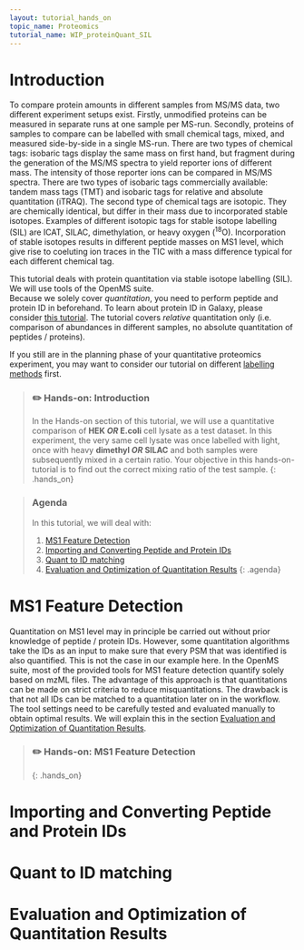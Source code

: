 ```yaml
---
layout: tutorial_hands_on
topic_name: Proteomics
tutorial_name: WIP_proteinQuant_SIL
---
```


# Introduction
To compare protein amounts in different samples from MS/MS data, two different experiment setups exist. Firstly, unmodified proteins can be measured in separate runs at one sample per MS-run. Secondly, proteins of samples to compare can be labelled with small chemical tags, mixed, and measured side-by-side in a single MS-run. 
There are two types of chemical tags: isobaric tags display the same mass on first hand, but fragment during the generation of the MS/MS spectra to yield reporter ions of different mass. The intensity of those reporter ions can be compared in MS/MS spectra. There are two types of isobaric tags commercially available: tandem mass tags (TMT) and isobaric tags for relative and absolute quantitation (iTRAQ). 
The second type of chemical tags are isotopic. They are chemically identical, but differ in their mass due to incorporated stable isotopes. Examples of different isotopic tags for stable isotope labelling (SIL) are ICAT, SILAC, dimethylation, or heavy oxygen (<sup>18</sup>O).
Incorporation of stable isotopes results in different peptide masses on MS1 level, which give rise to coeluting ion traces in the TIC with a mass difference typical for each different chemical tag.

This tutorial deals with protein quantitation via stable isotope labelling (SIL). We will use tools of the OpenMS suite.  
Because we solely cover *quantitation*, you need to perform peptide and protein ID in beforehand. To learn about protein ID in Galaxy, please consider [this tutorial](./proteinID_SG_PS.md).
The tutorial covers *relative* quantitation only (i.e. comparison of abundances in different samples, no absolute quantitation of peptides / proteins).

If you still are in the planning phase of your quantitative proteomics experiment, you may want to consider our tutorial on different [labelling methods](./labelfree-vs-labelled.md) first.

> ### :pencil2: Hands-on: Introduction
> In the Hands-on section of this tutorial, we will use a quantitative comparison of **HEK _OR_ E.coli** cell lysate as a test dataset. In this experiment, the very same cell lysate was once labelled with light, once with heavy **dimethyl _OR_ SILAC** and both samples were subsequently mixed in a certain ratio.
> Your objective in this hands-on-tutorial is to find out the correct mixing ratio of the test sample.
> {: .hands_on}

> ### Agenda
>
> In this tutorial, we will deal with:
>
> 1. [MS1 Feature Detection](#ms1-feature-detection)
> 2. [Importing and Converting Peptide and Protein IDs](#importing-and-converting-peptide-and-protein-ids)
> 3. [Quant to ID matching](#quant-to-id-matching)
> 4. [Evaluation and Optimization of Quantitation Results](#evaluation-and-optimization-of-quantitation-results)
{: .agenda}

# MS1 Feature Detection
Quantitation on MS1 level may in principle be carried out without prior knowledge of peptide / protein IDs. However, some quantitation algorithms take the IDs as an input to make sure that every PSM that was identified is also quantified. This is not the case in our example here. 
In the OpenMS suite, most of the provided tools for MS1 feature detection quantify solely based on mzML files. The advantage of this approach is that quantitations can be made on strict criteria to reduce misquantitations. The drawback is that not all IDs can be matched to a quantitation later on in the workflow. 
The tool settings need to be carefully tested and evaluated manually to obtain optimal results. We will explain this in the section [Evaluation and Optimization of Quantitation Results](#evaluation-and-optimization-of-quantitation-results). 

> ### :pencil2: Hands-on: MS1 Feature Detection
> 
> {: .hands_on}


# Importing and Converting Peptide and Protein IDs

# Quant to ID matching

# Evaluation and Optimization of Quantitation Results